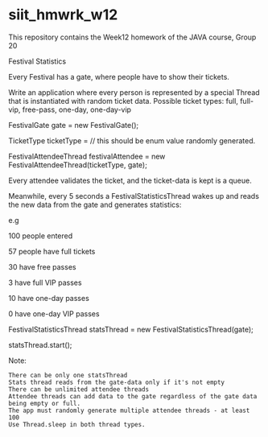 # siit_hmwrk_w12
This repository contains the Week12 homework of the JAVA course, Group 20

Festival Statistics

Every Festival has a gate, where people have to show their tickets.

Write an application where every person is represented by a special Thread that is instantiated with random ticket data. Possible ticket types: full, full-vip, free-pass, one-day, one-day-vip

FestivalGate gate = new FestivalGate();

TicketType ticketType = // this should be enum value randomly generated.

FestivalAttendeeThread festivalAttendee = new FestivalAttendeeThread(ticketType, gate);

Every attendee validates the ticket, and the ticket-data is kept is a queue.

Meanwhile, every 5 seconds a FestivalStatisticsThread wakes up and reads the new data from the gate and generates statistics: 

e.g 

100 people entered

57 people have full tickets

30 have free passes

3 have full VIP passes

10 have one-day passes

0 have one-day VIP passes

FestivalStatisticsThread statsThread = new FestivalStatisticsThread(gate);

statsThread.start();

Note:

    There can be only one statsThread
    Stats thread reads from the gate-data only if it's not empty
    There can be unlimited attendee threads
    Attendee threads can add data to the gate regardless of the gate data being empty or full.
    The app must randomly generate multiple attendee threads - at least 100
    Use Thread.sleep in both thread types.
